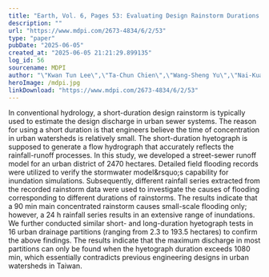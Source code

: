 ```yaml
---
title: "Earth, Vol. 6, Pages 53: Evaluating Design Rainstorm Durations for Urban Flood Control"
description: ""
url: "https://www.mdpi.com/2673-4834/6/2/53"
type: "paper"
pubDate: "2025-06-05"
created_at: "2025-06-05 21:21:29.899135"
log_id: 56
sourcename: MDPI
author: "\"Kwan Tun Lee\",\"Ta-Chun Chien\",\"Wang-Sheng Yu\",\"Nai-Kuang Chen\",\"Pin-Chun Huang\",\"Yi-Ting Lin\",\"Yu-Han Hsu\",\"Yu-Hsun Liao\",\"Huan-Yuan Chen\",\"Ching-Wen Hsu\",\"Jing Zong Yang\",\"Ciao-Ru Li\",\"Cho-Min Yang\""
heroImage: /mdpi.jpg
linkDownload: "https://www.mdpi.com/2673-4834/6/2/53"
---
```


In conventional hydrology, a short-duration design rainstorm is typically used to estimate the design discharge in urban sewer systems. The reason for using a short duration is that engineers believe the time of concentration in urban watersheds is relatively small. The short-duration hyetograph is supposed to generate a flow hydrograph that accurately reflects the rainfall-runoff processes. In this study, we developed a street-sewer runoff model for an urban district of 2470 hectares. Detailed field flooding records were utilized to verify the stormwater model&amp;rsquo;s capability for inundation simulations. Subsequently, different rainfall series extracted from the recorded rainstorm data were used to investigate the causes of flooding corresponding to different durations of rainstorms. The results indicate that a 90 min main concentrated rainstorm causes small-scale flooding only; however, a 24 h rainfall series results in an extensive range of inundations. We further conducted similar short- and long-duration hyetograph tests in 16 urban drainage partitions (ranging from 2.3 to 193.5 hectares) to confirm the above findings. The results indicate that the maximum discharge in most partitions can only be found when the hyetograph duration exceeds 1080 min, which essentially contradicts previous engineering designs in urban watersheds in Taiwan.
